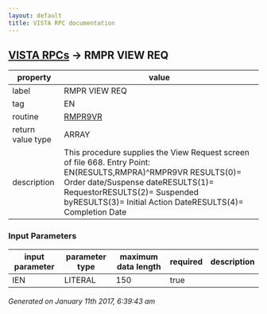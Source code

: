 ```yaml
---
layout: default
title: VISTA RPC documentation
---
```




## [VISTA RPCs](TableOfContent.md) &#8594; RMPR VIEW REQ 

 property | value 
--- | --- 
 label | RMPR VIEW REQ
 tag | EN
 routine | [RMPR9VR](http://code.osehra.org/dox/Routine_RMPR9VR_source.html)
 return value type | ARRAY
 description | This procedure supplies the View Request screen of file 668. Entry Point:   EN(RESULTS,RMPRA)^RMPR9VR RESULTS(0)= Order date/Suspense dateRESULTS(1)= RequestorRESULTS(2)= Suspended byRESULTS(3)= Initial Action DateRESULTS(4)= Completion Date

### Input Parameters

| input parameter | parameter type | maximum data length | required | description | 
| --- | --- | --- | --- | --- | 
| IEN | LITERAL | 150 | true |  | 




 ###### Generated on January 11th 2017, 6:39:43 am